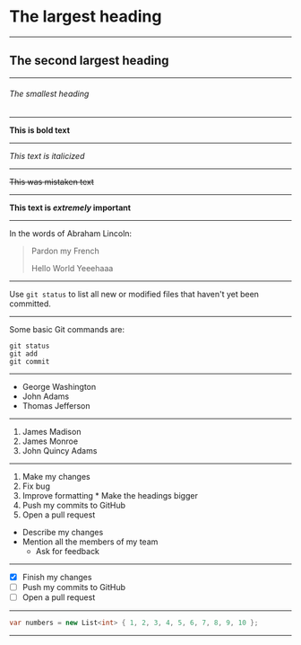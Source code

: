 # The largest heading

---

## The second largest heading

---

###### The smallest heading

---

**This is bold text**

---

*This text is italicized*

---

~~This was mistaken text~~

---

**This text is _extremely_ important**

---

In the words of Abraham Lincoln:
> Pardon my French
> 
> Hello World
> Yeeehaaa

---

Use `git status` to list all new or modified files that haven't yet been committed.

---

Some basic Git commands are:
```
git status
git add
git commit
```

---

- George Washington
- John Adams
- Thomas Jefferson

---

1. James Madison
2. James Monroe
3. John Quincy Adams

---

1. Make my changes
  1. Fix bug
  2. Improve formatting
    * Make the headings bigger
2. Push my commits to GitHub
3. Open a pull request
  * Describe my changes
  * Mention all the members of my team
    * Ask for feedback

---

- [x] Finish my changes
- [ ] Push my commits to GitHub
- [ ] Open a pull request

---

```csharp
var numbers = new List<int> { 1, 2, 3, 4, 5, 6, 7, 8, 9, 10 };
```

---